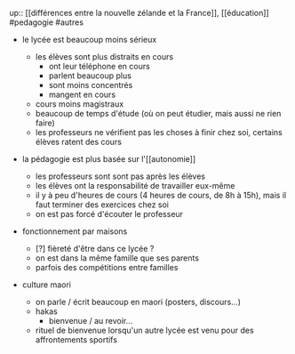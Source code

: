 up:: [[différences entre la nouvelle zélande et la France]], [[éducation]]
#pedagogie #autres 

- le lycée est beaucoup moins sérieux
    - les élèves sont plus distraits en cours
        - ont leur téléphone en cours
        - parlent beaucoup plus
        - sont moins concentrés
        - mangent en cours
    - cours moins magistraux
    - beaucoup de temps d'étude (où on peut étudier, mais aussi ne rien faire)
    - les professeurs ne vérifient pas les choses à finir chez soi, certains élèves ratent des cours
- la pédagogie est plus basée sur l'[[autonomie]]
    - les professeurs sont sont pas après les élèves
    - les élèves ont la responsabilité de travailler eux-même
    - il y à peu d'heures de cours (4 heures de cours, de 8h à 15h), mais il faut terminer des exercices chez soi
    - on est pas forcé d'écouter le professeur

- fonctionnement par maisons
    - [?] fièreté d'être dans ce lycée ?
    - on est dans la même famille que ses parents
    - parfois des compétitions entre familles


- culture maori
    - on parle / écrit beaucoup en maori (posters, discours...)
    - hakas
        - bienvenue / au revoir...
    - rituel de bienvenue lorsqu'un autre lycée est venu pour des affrontements sportifs

